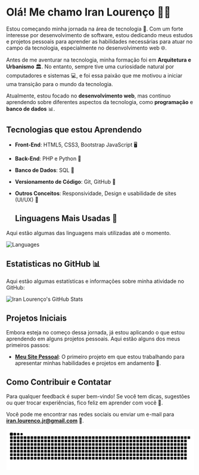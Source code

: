 # Olá! Me chamo Iran Lourenço 👨‍💻

Estou começando minha jornada na área de tecnologia 🚀. Com um forte interesse por desenvolvimento de software, estou dedicando meus estudos e projetos pessoais para aprender as habilidades necessárias para atuar no campo da tecnologia, especialmente no desenvolvimento web 🌐.

Antes de me aventurar na tecnologia, minha formação foi em **Arquitetura e Urbanismo** 🏛️. No entanto, sempre tive uma curiosidade natural por computadores e sistemas 💻, e foi essa paixão que me motivou a iniciar uma transição para o mundo da tecnologia.

Atualmente, estou focado no **desenvolvimento web**, mas continuo aprendendo sobre diferentes aspectos da tecnologia, como **programação** e **banco de dados** 📊.

## Tecnologias que estou Aprendendo

- **Front-End**: HTML5, CSS3, Bootstrap JavaScript 🖥️
- **Back-End**:  PHP e Python 🐍
- **Banco de Dados**: SQL 📂
- **Versionamento de Código**: Git, GitHub 🌱
- **Outros Conceitos**: Responsividade, Design e usabilidade de sites (UI/UX) 🎨

  ##  Linguagens Mais Usadas   🔗
Aqui estão algumas das linguagens mais utilizadas até o momento.
 
![Languages](https://github-readme-stats.vercel.app/api/top-langs/?username=Iranlsjr&langs_count=6&theme=radical)

##  Estatisticas no GitHub  📊

Aqui estão algumas estatísticas e informações sobre minha atividade no GitHub:

![Iran Lourenço's GitHub Stats](https://github-readme-stats.vercel.app/api?username=Iranlsjr&show_icons=true&count_private=true&hide_title=true&theme=radical)


## Projetos Iniciais

Embora esteja no começo dessa jornada, já estou aplicando o que estou aprendendo em alguns projetos pessoais. Aqui estão alguns dos meus primeiros passos:

- **[Meu Site Pessoal](https://iranilsj.github.io/meu-site/)**: O primeiro projeto em que estou trabalhando para apresentar minhas habilidades e projetos em andamento 🔧.


## Como Contribuir e Contatar

Para qualquer feedback é super bem-vindo! Se você tem dicas, sugestões ou quer trocar experiências, fico feliz em aprender com você 🤝.

Você pode me encontrar nas redes sociais ou enviar um e-mail para **iran.lourenco.jr@gmail.com** 📩.

<picture>
  <source media="(prefers-color-scheme: dark)" srcset="https://raw.githubusercontent.com/Iranlsjr/Iranlsjr/output/github-contribution-grid-snake-dark.svg">
  <source media="(prefers-color-scheme: light)" srcset="https://raw.githubusercontent.com/Iranlsjr/Iranlsjr/output/github-contribution-grid-snake.svg">
  <img alt="github contribution grid snake animation" src="https://raw.githubusercontent.com/Iranlsjr/Iranlsjr/output/github-contribution-grid-snake.svg">
</picture>
